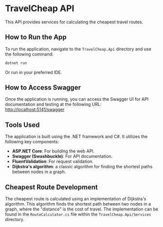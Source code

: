 # TravelCheap API
This API provides services for calculating the cheapest travel routes.
## How to Run the App
To run the application, navigate to the `TravelCheap.Api` directory and use the following command:
``` bash
dotnet run
```

Or run in your preferred IDE.

## How to Access Swagger
Once the application is running, you can access the Swagger UI for API documentation and testing at the following URL:
[http://localhost:5141/swagger](http://localhost:5141/swagger)
## Tools Used
The application is built using the .NET framework and C#. It utilizes the following key components:
- **ASP.NET Core**: For building the web API.
- **Swagger (Swashbuckle)**: For API documentation.
- **FluentValidation**: For request validation.
- **Dijkstra's algorithm**: a classic algorithm for finding the shortest paths between nodes in a graph.

## Cheapest Route Development
The cheapest route is calculated using an implementation of Dijkstra's algorithm. This algorithm finds the shortest path between two nodes in a graph, where the "distance" is the cost of travel. The implementation can be found in the `RouteCalculator.cs` file within the `TravelCheap.Api/Services` directory.
